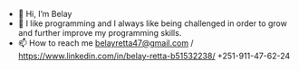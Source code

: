 - 👋 Hi, I’m Belay
- 👀  I like programming and I always like being challenged in order to grow and further improve my programming skills.
- 📫 How to reach me belayretta47@gmail.com / https://www.linkedin.com/in/belay-retta-b51532238/ +251-911-47-62-24
<!---
bel47/bel47 is a ✨ special ✨ repository because its `README.md` (this file) appears on your GitHub profile.
You can click the Preview link to take a look at your changes.
--->
